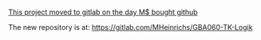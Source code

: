 [This project moved to gitlab on the day M$ bought github](https://gitlab.com/MHeinrichs/GBA060-TK-Logik)

The new repository is at: https://gitlab.com/MHeinrichs/GBA060-TK-Logik